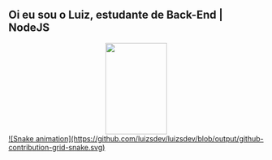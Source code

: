## Oi eu sou o Luiz, estudante de Back-End | NodeJS
  <a href="https://github.com/luizsdev">
 
 
<div align="center" >
    <a href="https://github.com/luizsdev%22%3E <img height="180em" width="49%"  src="https://github-readme-stats.vercel.app/api?username=luizsdev&show_icons=true&theme=dracula&include_all_commits=true&count_private=true" />
        <img height="180em" width="49%" src="https://github-readme-stats.vercel.app/api/top-langs/?username=luizsdev&layout=compact&langs_count=7&theme=dracula" />
</div>
  ![Snake animation](https://github.com/luizsdev/luizsdev/blob/output/github-contribution-grid-snake.svg)

  
  
  

